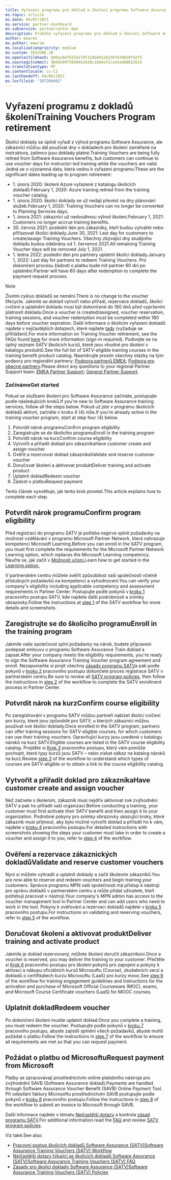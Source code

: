 ```yaml
---
title: Vyřazení programu pro doklad o školení programu Software Assurance
ms.topic: article
ms.date: 04/07/2021
ms.service: partner-dashboard
ms.subservice: partnercenter-mpn
description: Probíhá vyřazení programu pro doklad o školení Software Assurance.
author: mowree
ms.author: mowrim
ms.localizationpriority: medium
ms.custom: SEOJUNE.20
ms.openlocfilehash: b08ac8d76324270f32db481a92387b20650f42f5
ms.sourcegitcommit: 9b04509f3830462628c1bb6af2ca41ed68b52619
ms.translationtype: MT
ms.contentlocale: cs-CZ
ms.lasthandoff: 04/09/2021
ms.locfileid: "107266482"
---
```

# <a name="training-vouchers-program-retirement"></a><span data-ttu-id="866e4-103">Vyřazení programu z dokladů školení</span><span class="sxs-lookup"><span data-stu-id="866e4-103">Training Vouchers Program retirement</span></span>

<span data-ttu-id="866e4-104">Školicí doklady se úplně vyřadí z výhod programu Software Assurance, ale zákazníci můžou dál používat dny v dokladech pro školení zaměřené na instruktora, zatímco jsou doklady platné.</span><span class="sxs-lookup"><span data-stu-id="866e4-104">Training Vouchers are being fully retired from Software Assurance benefits, but customers can continue to use voucher days for instructor-led training while the vouchers are valid.</span></span> <span data-ttu-id="866e4-105">Jedná se o významná data, která vedou k vyřazení programu:</span><span class="sxs-lookup"><span data-stu-id="866e4-105">These are the significant dates leading up to program retirement:</span></span> 

- <span data-ttu-id="866e4-106">1. února 2020: školení Azure vyřazené z katalogu školicích dokladů.</span><span class="sxs-lookup"><span data-stu-id="866e4-106">February 1, 2020: Azure training retired from the training voucher catalog.</span></span>
- <span data-ttu-id="866e4-107">1. února 2020: školicí doklady se už nedají převést na dny plánování služeb.</span><span class="sxs-lookup"><span data-stu-id="866e4-107">February 1, 2020: Training Vouchers can no longer be converted to Planning Services days.</span></span>  
- <span data-ttu-id="866e4-108">1. února 2021: zákazníci už nedosáhnou výhod školení.</span><span class="sxs-lookup"><span data-stu-id="866e4-108">February 1, 2021: Customers no longer accrue training benefits.</span></span> 
- <span data-ttu-id="866e4-109">30. června 2021: poslední den pro zákazníky, kteří budou vytvářet nebo přiřazovat školicí doklady.</span><span class="sxs-lookup"><span data-stu-id="866e4-109">June 30, 2021: Last day for customers to create/assign Training Vouchers.</span></span> <span data-ttu-id="866e4-110">Všechny zbývající dny studijního dokladu budou odebrány od 1. července 2021.</span><span class="sxs-lookup"><span data-stu-id="866e4-110">All remaining Training Voucher days will be removed July 1, 2021.</span></span>
- <span data-ttu-id="866e4-111">1. ledna 2022: poslední den pro partnery uplatnit školicí doklady.</span><span class="sxs-lookup"><span data-stu-id="866e4-111">January 1, 2022: Last day for partners to redeem Training Vouchers.</span></span> <span data-ttu-id="866e4-112">Pro dokončení procesu žádosti o platbu bude mít partner 60 dní po uplatnění.</span><span class="sxs-lookup"><span data-stu-id="866e4-112">Partner will have 60 days after redemption to complete the payment request process.</span></span>  

>[!NOTE]
><span data-ttu-id="866e4-113">Životní cyklus dokladů se nemění.</span><span class="sxs-lookup"><span data-stu-id="866e4-113">There is no change to the voucher lifecycle.</span></span> <span data-ttu-id="866e4-114">Jakmile se doklad vytvoří nebo přiřadí, rezervace dokladů, školicí cvičení a uplatnění dokladu musí být dokončené do 180 dnů před vypršením platnosti dokladu.</span><span class="sxs-lookup"><span data-stu-id="866e4-114">Once a voucher is created/assigned, voucher reservation, training sessions, and voucher redemption must be completed within 180 days before voucher expiration.</span></span>  <span data-ttu-id="866e4-115">Další informace o školicím vyřazení dokladů najdete v nejčastějších dotazech, které najdete [tady](https://partner.microsoft.com/resources/collection/software-assurance-benefit-changes#/) (vyžaduje se přihlášení).</span><span class="sxs-lookup"><span data-stu-id="866e4-115">For more information on Training Voucher retirement, see the FAQs found [here](https://partner.microsoft.com/resources/collection/software-assurance-benefit-changes#/) for more information (sign-in required).</span></span>  <span data-ttu-id="866e4-116">Podívejte se na úplný seznam SATV školicích kurzů, které jsou vhodné pro školení v katalogu produktů.</span><span class="sxs-lookup"><span data-stu-id="866e4-116">See the full list of SATV-eligible training courses in the training benefit product catalog.</span></span>  <span data-ttu-id="866e4-117">Nasměrujte prosím všechny otázky na tým podpory pro regionální partnery: [Podpora partnerů EMEA](mailto:savoucher@msdirectservices.com); [Podpora pro obecné partnery](https://partner.microsoft.com/dashboard/support/servicerequests).</span><span class="sxs-lookup"><span data-stu-id="866e4-117">Please direct any questions to your regional Partner Support team: [EMEA Partner Support](mailto:savoucher@msdirectservices.com); [General Partner Support](https://partner.microsoft.com/dashboard/support/servicerequests).</span></span>



### <a name="get-started"></a><span data-ttu-id="866e4-118">Začínáme</span><span class="sxs-lookup"><span data-stu-id="866e4-118">Get started</span></span>

<span data-ttu-id="866e4-119">Pokud se službami školení pro Software Assurance začínáte, postupujte podle následujících kroků.</span><span class="sxs-lookup"><span data-stu-id="866e4-119">If you're new to Software Assurance training services, follow all the steps below.</span></span> <span data-ttu-id="866e4-120">Pokud už jste v programu školicích dokladů aktivní, začněte v kroku 4 (4) níže.</span><span class="sxs-lookup"><span data-stu-id="866e4-120">If you're already active in the training voucher program, start at step four (4) below.</span></span> 

1. <span data-ttu-id="866e4-121">Potvrdit nárok programu</span><span class="sxs-lookup"><span data-stu-id="866e4-121">Confirm program eligibility</span></span>
2. <span data-ttu-id="866e4-122">Zaregistrujte se do školicího programu</span><span class="sxs-lookup"><span data-stu-id="866e4-122">Enroll in the training program</span></span>
3. <span data-ttu-id="866e4-123">Potvrdit nárok na kurz</span><span class="sxs-lookup"><span data-stu-id="866e4-123">Confirm course eligibility</span></span>
4. <span data-ttu-id="866e4-124">Vytvořit a přiřadit doklad pro zákazníka</span><span class="sxs-lookup"><span data-stu-id="866e4-124">Have customer create and assign voucher</span></span>
5. <span data-ttu-id="866e4-125">Ověřit a rezervovat doklad zákazníka</span><span class="sxs-lookup"><span data-stu-id="866e4-125">Validate and reserve customer voucher</span></span>
6. <span data-ttu-id="866e4-126">Doručovat školení a aktivovat produkt</span><span class="sxs-lookup"><span data-stu-id="866e4-126">Deliver training and activate product</span></span>
7. <span data-ttu-id="866e4-127">Uplatnit doklad</span><span class="sxs-lookup"><span data-stu-id="866e4-127">Redeem voucher</span></span>
8. <span data-ttu-id="866e4-128">Žádost o platbu</span><span class="sxs-lookup"><span data-stu-id="866e4-128">Request payment</span></span>

<span data-ttu-id="866e4-129">Tento článek vysvětluje, jak tento krok provést.</span><span class="sxs-lookup"><span data-stu-id="866e4-129">This article explains how to complete each step.</span></span>

## <a name="confirm-program-eligibility"></a><span data-ttu-id="866e4-130">Potvrdit nárok programu</span><span class="sxs-lookup"><span data-stu-id="866e4-130">Confirm program eligibility</span></span>

<span data-ttu-id="866e4-131">Před registrací do programu SATV je potřeba nejprve splnit požadavky na možnost vzdělávání v programu Microsoft Partner Network, která nahrazuje kompetenci Microsoft Learning.</span><span class="sxs-lookup"><span data-stu-id="866e4-131">Before you can enroll in the SATV program, you must first complete the requirements for the Microsoft Partner Network Learning option, which replaces the Microsoft Learning competency.</span></span> <span data-ttu-id="866e4-132">Naučte se, jak začít v [Možnosti učení.](https://partner.microsoft.com/membership/learning-partners)</span><span class="sxs-lookup"><span data-stu-id="866e4-132">Learn how to get started in the [Learning option.](https://partner.microsoft.com/membership/learning-partners)</span></span>

<span data-ttu-id="866e4-133">V partnerském centru můžete ověřit způsobilost vaší společnosti včetně příslušných požadavků na kompetenci a vyhodnocení.</span><span class="sxs-lookup"><span data-stu-id="866e4-133">You can verify your company's eligibility including applicable competency and assessment requirements in Partner Center.</span></span> <span data-ttu-id="866e4-134">Postupujte podle pokynů v [kroku 1](https://query.prod.cms.rt.microsoft.com/cms/api/am/binary/RE4s3bB) pracovního postupu SATV, kde najdete další podrobnosti a snímky obrazovky.</span><span class="sxs-lookup"><span data-stu-id="866e4-134">Follow the instructions at [step 1](https://query.prod.cms.rt.microsoft.com/cms/api/am/binary/RE4s3bB) of the SATV workflow for more details and screenshots.</span></span>

## <a name="enroll-in-the-training-program"></a><span data-ttu-id="866e4-135">Zaregistrujte se do školicího programu</span><span class="sxs-lookup"><span data-stu-id="866e4-135">Enroll in the training program</span></span>

<span data-ttu-id="866e4-136">Jakmile vaše společnost splní požadavky na nárok, budete připraveni podepsat smlouvu o programu Software Assurance Train doklad a zapsat.</span><span class="sxs-lookup"><span data-stu-id="866e4-136">After your company meets the eligibility requirements, you're ready to sign the Software Assurance Training Voucher program agreement and enroll.</span></span> <span data-ttu-id="866e4-137">Nezapomeňte si projít všechny [zásady programu SATV](https://query.prod.cms.rt.microsoft.com/cms/api/am/binary/RE3koEP)a pak podle pokynů v [kroku 2](https://query.prod.cms.rt.microsoft.com/cms/api/am/binary/RE4s3bB) pracovního postupu dokončete proces registrace SATV v partnerském centru.</span><span class="sxs-lookup"><span data-stu-id="866e4-137">Be sure to review all [SATV program policies](https://query.prod.cms.rt.microsoft.com/cms/api/am/binary/RE3koEP), then follow the instructions in [step 2](https://query.prod.cms.rt.microsoft.com/cms/api/am/binary/RE4s3bB) of the workflow to complete the SATV enrollment process in Partner Center.</span></span>


## <a name="confirm-course-eligibility"></a><span data-ttu-id="866e4-138">Potvrdit nárok na kurz</span><span class="sxs-lookup"><span data-stu-id="866e4-138">Confirm course eligibility</span></span>
<span data-ttu-id="866e4-139">Po zaregistrování v programu SATV můžou partneři nabízet školicí cvičení pro kurzy, které jsou způsobilé pro SATV, u kterých zákazníci můžou používat své školicí doklady.</span><span class="sxs-lookup"><span data-stu-id="866e4-139">Once enrolled in the SATV program, partners can offer training sessions for SATV-eligible courses, for which customers can use their training vouchers.</span></span> <span data-ttu-id="866e4-140">Opravňující kurzy jsou uvedené v katalogu nároků na kurz SATV.</span><span class="sxs-lookup"><span data-stu-id="866e4-140">Eligible courses are listed in the SATV course eligibility catalog.</span></span> <span data-ttu-id="866e4-141">Projděte si [Krok 3](https://query.prod.cms.rt.microsoft.com/cms/api/am/binary/RE4s3bB) pracovního postupu, který vám pomůže pochopit, které typy kurzů jsou SATV – nebo získat odkaz na katalog nároků na kurz.</span><span class="sxs-lookup"><span data-stu-id="866e4-141">Review [step 3](https://query.prod.cms.rt.microsoft.com/cms/api/am/binary/RE4s3bB) of the workflow to understand which types of courses are SATV-eligible or to obtain a link to the course eligibility catalog.</span></span>

## <a name="have-customer-create-and-assign-voucher"></a><span data-ttu-id="866e4-142">Vytvořit a přiřadit doklad pro zákazníka</span><span class="sxs-lookup"><span data-stu-id="866e4-142">Have customer create and assign voucher</span></span>

<span data-ttu-id="866e4-143">Než začnete s školením, zákazník musí nejdřív aktivovat své zvýhodnění SATV a pak ho přiřadit vaší organizaci.</span><span class="sxs-lookup"><span data-stu-id="866e4-143">Before conducting a training, your customer must first activate their SATV benefit and then assign it to your organization.</span></span> <span data-ttu-id="866e4-144">Podrobné pokyny pro snímky obrazovky ukazující kroky, které zákazník musí přijmout, aby bylo možné vytvořit doklad a přiřadit ho k vám, najdete v [kroku 4](https://query.prod.cms.rt.microsoft.com/cms/api/am/binary/RE4s3bB) pracovního postupu.</span><span class="sxs-lookup"><span data-stu-id="866e4-144">For detailed instructions with screenshots showing the steps your customer must take in order to create a voucher and assign it to you, refer to [step 4](https://query.prod.cms.rt.microsoft.com/cms/api/am/binary/RE4s3bB) of the workflow.</span></span>

## <a name="validate-and-reserve-customer-vouchers"></a><span data-ttu-id="866e4-145">Ověření a rezervace zákaznických dokladů</span><span class="sxs-lookup"><span data-stu-id="866e4-145">Validate and reserve customer vouchers</span></span>

<span data-ttu-id="866e4-146">Nyní si můžete vyhradit a uplatnit doklady a začít školením zákazníků.</span><span class="sxs-lookup"><span data-stu-id="866e4-146">You are now able to reserve and redeem vouchers and begin training your customers.</span></span> <span data-ttu-id="866e4-147">Správce programu MPN vaší společnosti má přístup k nástroji pro správu dokladů v partnerském centru a může přidat uživatele, kteří potřebují pracovat v nástroji.</span><span class="sxs-lookup"><span data-stu-id="866e4-147">Your company's MPN admin has access to the voucher management tool in Partner Center and can add users who need to work in the tool.</span></span> <span data-ttu-id="866e4-148">Pokyny k ověřování a rezervaci dokladů najdete v [kroku 5](https://query.prod.cms.rt.microsoft.com/cms/api/am/binary/RE4s3bB) pracovního postupu.</span><span class="sxs-lookup"><span data-stu-id="866e4-148">For instructions on validating and reserving vouchers, refer to [step 5](https://query.prod.cms.rt.microsoft.com/cms/api/am/binary/RE4s3bB) of the workflow.</span></span>

## <a name="deliver-training-and-activate-product"></a><span data-ttu-id="866e4-149">Doručovat školení a aktivovat produkt</span><span class="sxs-lookup"><span data-stu-id="866e4-149">Deliver training and activate product</span></span>

<span data-ttu-id="866e4-150">Jakmile je doklad rezervovaný, můžete školení doručit zákazníkovi.</span><span class="sxs-lookup"><span data-stu-id="866e4-150">Once a voucher is reserved, you may deliver the training to your customer.</span></span> <span data-ttu-id="866e4-151">Přečtěte si [Krok 6](https://query.prod.cms.rt.microsoft.com/cms/api/am/binary/RE4s3bB) pracovního postupu pro školení pokynů pro zapojení a pokyny k aktivaci a nákupu oficiálních kurzů Microsoftu (Course), zkušebních verzí a dokladů o certifikátech kurzu Microsoftu (LaaS) pro kurzy mooc.</span><span class="sxs-lookup"><span data-stu-id="866e4-151">See [step 6](https://query.prod.cms.rt.microsoft.com/cms/api/am/binary/RE4s3bB) of the workflow for training engagement guidelines and instructions for the activation and purchase of Microsoft Official Courseware (MOC), exams, and Microsoft Course Certificate vouchers (LaaS) for MOOC courses.</span></span>

## <a name="redeem-voucher"></a><span data-ttu-id="866e4-152">Uplatnit doklad</span><span class="sxs-lookup"><span data-stu-id="866e4-152">Redeem voucher</span></span>

<span data-ttu-id="866e4-153">Po dokončení školení musíte uplatnit doklad.</span><span class="sxs-lookup"><span data-stu-id="866e4-153">Once you complete a training, you must redeem the voucher.</span></span> <span data-ttu-id="866e4-154">Postupujte podle pokynů v [kroku 7](https://query.prod.cms.rt.microsoft.com/cms/api/am/binary/RE4s3bB) pracovního postupu, abyste zajistili splnění všech požadavků, abyste mohli požádat o platbu.</span><span class="sxs-lookup"><span data-stu-id="866e4-154">Follow the instructions in [step 7](https://query.prod.cms.rt.microsoft.com/cms/api/am/binary/RE4s3bB) of the workflow to ensure all requirements are met so that you can request payment.</span></span> 


## <a name="request-payment-from-microsoft"></a><span data-ttu-id="866e4-155">Požádat o platbu od Microsoftu</span><span class="sxs-lookup"><span data-stu-id="866e4-155">Request payment from Microsoft</span></span>

<span data-ttu-id="866e4-156">Platby se zpracovávají prostřednictvím online platebního nástroje pro zvýhodnění SAVB (Software Assurance doklad).</span><span class="sxs-lookup"><span data-stu-id="866e4-156">Payments are handled through Software Assurance Voucher Benefit (SAVB) Online Payment Tool.</span></span> <span data-ttu-id="866e4-157">Při odesílání faktury Microsoftu prostřednictvím SAVB postupujte podle pokynů v [kroku 8](https://query.prod.cms.rt.microsoft.com/cms/api/am/binary/RE4s3bB) pracovního postupu.</span><span class="sxs-lookup"><span data-stu-id="866e4-157">Follow the instructions in [step 8](https://query.prod.cms.rt.microsoft.com/cms/api/am/binary/RE4s3bB) of the workflow to submit an invoice to Microsoft through SAVB.</span></span> 

<span data-ttu-id="866e4-158">Další informace najdete v tématu [Nejčastější dotazy](https://query.prod.cms.rt.microsoft.com/cms/api/am/binary/RE3kz5o) a kontrola [zásad programu SATV](https://query.prod.cms.rt.microsoft.com/cms/api/am/binary/RE3koEP).</span><span class="sxs-lookup"><span data-stu-id="866e4-158">For additional information read the [FAQ](https://query.prod.cms.rt.microsoft.com/cms/api/am/binary/RE3kz5o) and review [SATV program policies](https://query.prod.cms.rt.microsoft.com/cms/api/am/binary/RE3koEP).</span></span>

<span data-ttu-id="866e4-159">Viz také:</span><span class="sxs-lookup"><span data-stu-id="866e4-159">See also:</span></span>

- [<span data-ttu-id="866e4-160">Pracovní postup školicích dokladů Software Assurance (SATV)</span><span class="sxs-lookup"><span data-stu-id="866e4-160">Software Assurance Training Vouchers (SATV) Workflow</span></span>](https://query.prod.cms.rt.microsoft.com/cms/api/am/binary/RE4s3bB)
- [<span data-ttu-id="866e4-161">Nejčastější dotazy týkající se školicích dokladů Software Assurance (SATV)</span><span class="sxs-lookup"><span data-stu-id="866e4-161">Software Assurance Training Vouchers (SATV) FAQ</span></span>](https://query.prod.cms.rt.microsoft.com/cms/api/am/binary/RE3kz5o)
- [<span data-ttu-id="866e4-162">Zásady pro školicí doklady Software Assurance (SATV)</span><span class="sxs-lookup"><span data-stu-id="866e4-162">Software Assurance Training Vouchers (SATV) Policies</span></span>](https://query.prod.cms.rt.microsoft.com/cms/api/am/binary/RE3koEP)
